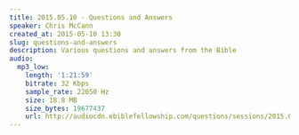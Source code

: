```yaml
---
title: 2015.05.10 - Questions and Answers
speaker: Chris McCann
created_at: 2015-05-10 13:30
slug: questions-and-answers
description: Various questions and answers from the Bible
audio:
  mp3_low:
    length: '1:21:59'
    bitrate: 32 Kbps
    sample_rate: 22050 Hz
    size: 18.8 MB
    size_bytes: 19677437
    url: http://audiocdn.ebiblefellowship.com/questions/sessions/2015.05.10_McCann_-_Questions_and_Answers.mp3
---
```

